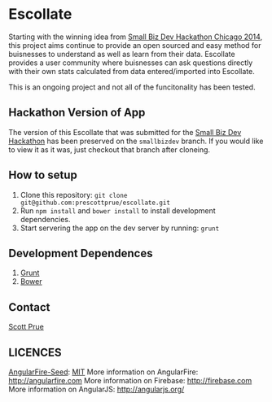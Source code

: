 
# Escollate

Starting with the winning idea from [Small Biz Dev Hackathon Chicago 2014](http://challengepost.com/software/escollate), this project aims continue to provide an open sourced and easy method for buisnesses to understand as well as learn from their data. Escollate provides a user community where buisnesses can ask questions directly with their own stats calculated from data entered/imported into Escollate.

This is an ongoing project and not all of the funcitonality has been tested.

## Hackathon Version of App
The version of this Escollate that was submitted for the [Small Biz Dev Hackathon](http://smallbizdevhackch.challengepost.com/) has been preserved on the `smallbizdev` branch. If you would like to view it as it was, just checkout that branch after cloneing.


## How to setup

 1. Clone this repository: `git clone git@github.com:prescottprue/escollate.git`
 2. Run `npm install` and `bower install` to install development dependencies.
 3. Start servering the app on the dev server by running: `grunt`


## Development Dependences
 1. [Grunt](http://gruntjs.com/)
 2. [Bower](http://bower.io/)

## Contact
[Scott Prue](mailto:prescottprue@gmail.com)


## LICENCES

[AngularFire-Seed](https://github.com/firebase/angularFire-seed): [MIT](http://firebase.mit-license.org/)
More information on AngularFire: http://angularfire.com
More information on Firebase: http://firebase.com
More information on AngularJS: http://angularjs.org/
